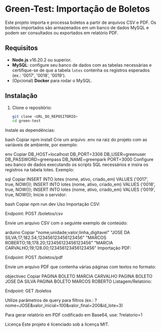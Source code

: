 # Green-Test: Importação de Boletos

Este projeto importa e processa boletos a partir de arquivos CSV e PDF. Os boletos importados são armazenados em um banco de dados MySQL e podem ser consultados ou exportados em relatório PDF.

## Requisitos
- **Node.js** v16.20.2 ou superior.
- **MySQL**: configure seu banco de dados com as tabelas necessárias e certifique-se de que a tabela `lotes` contenha os registros esperados (ex.: '0017', '0018', '0019').
- (Opcional) **Docker** para rodar o MySQL.

## Instalação
1. Clone o repositório:
   ```bash
   git clone <URL_DO_REPOSITORIO>
   cd green-test
Instale as dependências:

bash
Copiar
npm install
Crie um arquivo .env na raiz do projeto com as variáveis de ambiente, por exemplo:

env
Copiar
DB_HOST=localhost
DB_PORT=3306
DB_USER=greenuser
DB_PASSWORD=greenpass
DB_NAME=greenpark
PORT=3000
Configure seu banco de dados executando os scripts SQL necessários e insira os registros na tabela lotes. Exemplo:

sql
Copiar
INSERT INTO lotes (nome, ativo, criado_em) VALUES ('0017', true, NOW());
INSERT INTO lotes (nome, ativo, criado_em) VALUES ('0018', true, NOW());
INSERT INTO lotes (nome, ativo, criado_em) VALUES ('0019', true, NOW());
Inicie o servidor:

bash
Copiar
npm run dev
Uso
Importação CSV:

Endpoint: POST /boletos/csv

Envie um arquivo CSV com o seguinte exemplo de conteúdo:

arduino
Copiar
"nome;unidade;valor;linha_digitavel"
"JOSE DA SILVA;17;182.54;123456123456123456"
"MARCOS ROBERTO;18;178.20;123456123456123456"
"MARCIA CARVALHO;19;128.00;123456123456123456"
Importação PDF:

Endpoint: POST /boletos/pdf

Envie um arquivo PDF que contenha várias páginas com textos no formato:

objectivec
Copiar
PAGINA BOLETO MARCIA CARVALHO
PAGINA BOLETO JOSE DA SILVA
PAGINA BOLETO MARCOS ROBERTO
Listagem/Relatório:

Endpoint: GET /boletos

Utilize parâmetros de query para filtros (ex.: ?nome=JOSE&valor_inicial=100&valor_final=200&id_lote=3)

Para gerar relatório em PDF codificado em Base64, use: ?relatorio=1

Licença
Este projeto é licenciado sob a licença MIT.
